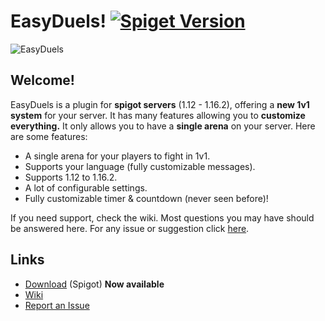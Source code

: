 # EasyDuels! [![Spiget Version](https://img.shields.io/spiget/version/83031?color=%2303a5fc&label=Latest%20version%20of%20EasyDuels&style=flat-square)](https://www.spigotmc.org/resources/%E2%9A%94%EF%B8%8Feasyduels%E2%9A%94%EF%B8%8F-a-complete-1v1-system-1-12-x-1-16-x.83031/)

![EasyDuels](https://i.goopics.net/2ERxJ.png)

## Welcome!
EasyDuels is a plugin for **spigot servers** (1.12 - 1.16.2), offering a **new 1v1 system** for your server. It has many features allowing you to **customize everything.** It only allows you to have a **single arena** on your server. Here are some features:

* A single arena for your players to fight in 1v1.
* Supports your language (fully customizable messages).
* Supports 1.12 to 1.16.2.
* A lot of configurable settings.
* Fully customizable timer & countdown (never seen before)!

If you need support, check the wiki. Most questions you may have should be answered here.
For any issue or suggestion click [here](https://github.com/Enzias/EasyDuels/issues).

## Links
* [Download](https://www.spigotmc.org/resources/%E2%9A%94%EF%B8%8Feasyduels%E2%9A%94%EF%B8%8F-a-complete-1v1-system-1-12-x-1-16-x.83031/) (Spigot) **Now available** 
* [Wiki](https://github.com/Enzias/EasyDuels/wiki)
* [Report an Issue](https://github.com/Enzias/EasyDuels/issues)
